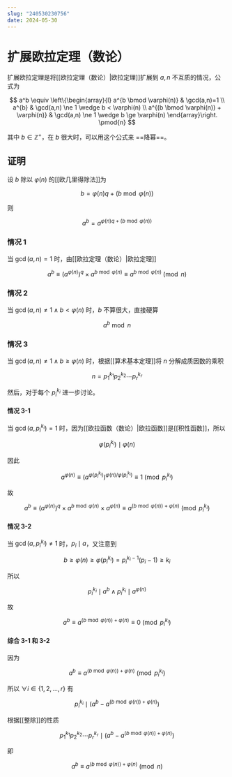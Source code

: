 ```yaml
---
slug: "240530230756"
date: 2024-05-30
---
```


# 扩展欧拉定理（数论）

扩展欧拉定理是将[[欧拉定理（数论）|欧拉定理]]扩展到 $a,n$ 不互质的情况，公式为

$$
a^b \equiv \left\{\begin{array}{l}
a^{b \bmod \varphi(n)} & \gcd(a,n)=1 \\
a^{b} & \gcd(a,n) \ne 1 \wedge b < \varphi(n) \\
a^{(b \bmod \varphi(n)) + \varphi(n)} & \gcd(a,n) \ne 1 \wedge b \ge \varphi(n)
\end{array}\right. \pmod{n} 
$$

其中 $b \in \mathbb{Z}^+$，在 $b$ 很大时，可以用这个公式来 ==降幂==。

## 证明

设 $b$ 除以 $\varphi(n)$ 的[[欧几里得除法]]为

$$
b = \varphi(n)q + (b \bmod \varphi(n))
$$

则

$$
a^b = a^{\varphi(n)q + (b \bmod \varphi(n))}
$$


### 情况 1

当 $\gcd(a,n)=1$ 时，由[[欧拉定理（数论）|欧拉定理]]

$$
a^b \equiv \left( a^{\varphi(n)} \right)^q \times a^{b \bmod \varphi(n)} \equiv a^{b \bmod \varphi(n)} \pmod{n}
$$

### 情况 2

当 $\gcd(a,n) \ne 1 \wedge b < \varphi(n)$ 时，$b$ 不算很大，直接硬算

$$
a^b \bmod n
$$


### 情况 3

当 $\gcd(a,n) \ne 1 \wedge b \ge \varphi(n)$ 时，根据[[算术基本定理]]将 $n$ 分解成质因数的乘积

$$
n = p_1^{k_1} p_2^{k_2} \cdots p_r^{k_r}
$$

然后，对于每个 $p_i^{k_i}$ 进一步讨论。

#### 情况 3-1

当 $\gcd(a,p_i^{k_i})=1$ 时，因为[[欧拉函数（数论）|欧拉函数]]是[[积性函数]]，所以

$$
\varphi(p_i^{k_i}) \mid \varphi(n)
$$

因此

$$
a^{\varphi(n)} \equiv \left( a^{\varphi(p_i^{k_i})} \right)^{\varphi(n)/\varphi(p_i^{k_i})} \equiv 1 \pmod{p_i^{k_i}}
$$

故

$$
a^b \equiv \left( a^{\varphi(n)} \right)^q \times a^{b \bmod \varphi(n)} \times a^{\varphi(n)} \equiv  a^{(b \bmod \varphi(n)) + \varphi(n)} \pmod{p_i^{k_i}}
$$


#### 情况 3-2

当 $\gcd(a,p_i^{k_i}) \ne 1$ 时，$p_i \mid a$，又注意到

$$
b \ge \varphi(n) \ge \varphi(p_i^{k_i}) = p_i^{k_i-1}(p_i - 1) \ge k_i
$$

所以

$$
p_i^{k_i} \mid a^b \wedge p_i^{k_i} \mid a^{\varphi(n)}
$$

故

$$
a^b \equiv a^{(b \bmod \varphi(n)) + \varphi(n)} \equiv 0 \pmod{p_i^{k_i}}
$$

#### 综合 3-1 和 3-2

因为

$$
a^b \equiv a^{(b \bmod \varphi(n)) + \varphi(n)} \pmod{p_i^{k_i}}
$$

所以 $\forall i \in \{1,2,\dots,r\}$ 有

$$
p_i^{k_i} \mid \left( a^b - a^{(b \bmod \varphi(n)) + \varphi(n)} \right)
$$

根据[[整除]]的性质

$$
p_1^{k_1} p_2^{k_2} \cdots p_r^{k_r} \mid \left( a^b - a^{(b \bmod \varphi(n)) + \varphi(n)} \right)
$$

即

$$
a^b \equiv a^{(b \bmod \varphi(n)) + \varphi(n)} \pmod{n}
$$



